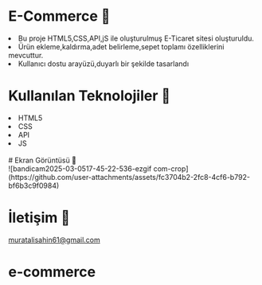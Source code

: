 # E-Commerce 🛒

<li>Bu proje HTML5,CSS,API,jS ile oluşturulmuş E-Ticaret sitesi oluşturuldu.</li>
<li>Ürün ekleme,kaldırma,adet belirleme,sepet toplamı özelliklerini mevcuttur.</li>
<li>Kullanıcı dostu arayüzü,duyarlı bir şekilde tasarlandı</li>



# Kullanılan Teknolojiler 🎨

<li>HTML5</li>
<li>CSS</li>
<li>API</li>
<li>JS</li>
<br>
# Ekran Görüntüsü 🎥<br>
![bandicam2025-03-0517-45-22-536-ezgif com-crop](https://github.com/user-attachments/assets/fc3704b2-2fc8-4cf6-b792-bf6b3c9f0984)



# İletişim 📩
muratalisahin61@gmail.com
# e-commerce
